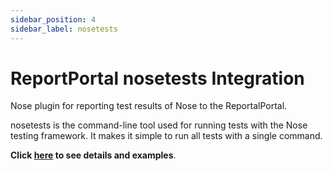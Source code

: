 ```yaml
---
sidebar_position: 4
sidebar_label: nosetests
---
```


# ReportPortal nosetests Integration

Nose plugin for reporting test results of Nose to the ReportalPortal.

nosetests is the command-line tool used for running tests with the Nose testing framework. It makes it simple to run all tests with a single command.

**Click [here](https://github.com/reportportal/agent-python-nosetests) to see details and examples**.
